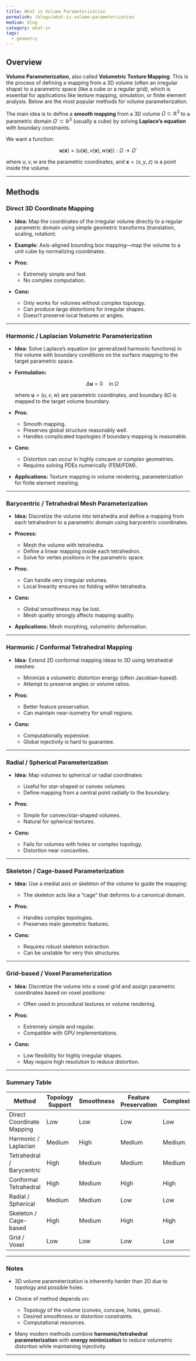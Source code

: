 ```yaml
---
title: What is Volume Parameterization
permalink: /blogs/what-is-volume-parameterization
medium: blog
category: what-is
tags: 
  - geometry
---
```


## Overview

**Volume Parameterization**, also called **Volumetric Texture Mapping**. This is the process of defining a mapping from a 3D volume (often an irregular shape) to a parametric space (like a cube or a regular grid), which is essential for applications like texture mapping, simulation, or finite element analysis. Below are the most popular methods for volume parameterization.

The main idea is to define a **smooth mapping** from a 3D volume $\Omega \subset \mathbb{R}^3$ to a parametric domain $\Omega' \subset \mathbb{R}^3$ (usually a cube) by solving **Laplace’s equation** with boundary constraints.

We want a function:

$$
\mathbf{u}(\mathbf{x}) = (u(\mathbf{x}), v(\mathbf{x}), w(\mathbf{x})) : \Omega \rightarrow \Omega'
$$

where $u, v, w$ are the parametric coordinates, and $\mathbf{x} = (x,y,z)$ is a point inside the volume.

---

## Methods

### Direct 3D Coordinate Mapping

* **Idea:** Map the coordinates of the irregular volume directly to a regular parametric domain using simple geometric transforms (translation, scaling, rotation).
* **Example:** Axis-aligned bounding box mapping—map the volume to a unit cube by normalizing coordinates.
* **Pros:**

  * Extremely simple and fast.
  * No complex computation.
* **Cons:**

  * Only works for volumes without complex topology.
  * Can produce large distortions for irregular shapes.
  * Doesn’t preserve local features or angles.

---

### Harmonic / Laplacian Volumetric Parameterization

* **Idea:** Solve Laplace’s equation (or generalized harmonic functions) in the volume with boundary conditions on the surface mapping to the target parametric space.
* **Formulation:**

  $$
  \Delta \mathbf{u} = 0 \quad \text{in } \Omega
  $$

  where $\mathbf{u}=(u,v,w)$ are parametric coordinates, and boundary $\partial \Omega$ is mapped to the target volume boundary.
* **Pros:**

  * Smooth mapping.
  * Preserves global structure reasonably well.
  * Handles complicated topologies if boundary mapping is reasonable.
* **Cons:**

  * Distortion can occur in highly concave or complex geometries.
  * Requires solving PDEs numerically (FEM/FDM).
* **Applications:** Texture mapping in volume rendering, parameterization for finite element meshing.

---

### Barycentric / Tetrahedral Mesh Parameterization

* **Idea:** Discretize the volume into tetrahedra and define a mapping from each tetrahedron to a parametric domain using barycentric coordinates.
* **Process:**

  * Mesh the volume with tetrahedra.
  * Define a linear mapping inside each tetrahedron.
  * Solve for vertex positions in the parametric space.
* **Pros:**

  * Can handle very irregular volumes.
  * Local linearity ensures no folding within tetrahedra.
* **Cons:**

  * Global smoothness may be lost.
  * Mesh quality strongly affects mapping quality.
* **Applications:** Mesh morphing, volumetric deformation.

---

### Harmonic / Conformal Tetrahedral Mapping

* **Idea:** Extend 2D conformal mapping ideas to 3D using tetrahedral meshes:

  * Minimize a volumetric distortion energy (often Jacobian-based).
  * Attempt to preserve angles or volume ratios.
* **Pros:**

  * Better feature preservation.
  * Can maintain near-isometry for small regions.
* **Cons:**

  * Computationally expensive.
  * Global injectivity is hard to guarantee.

---

### Radial / Spherical Parameterization

* **Idea:** Map volumes to spherical or radial coordinates:

  * Useful for star-shaped or convex volumes.
  * Define mapping from a central point radially to the boundary.
* **Pros:**

  * Simple for convex/star-shaped volumes.
  * Natural for spherical textures.
* **Cons:**

  * Fails for volumes with holes or complex topology.
  * Distortion near concavities.

---

### Skeleton / Cage-based Parameterization

* **Idea:** Use a medial axis or skeleton of the volume to guide the mapping:

  * The skeleton acts like a “cage” that deforms to a canonical domain.
* **Pros:**

  * Handles complex topologies.
  * Preserves main geometric features.
* **Cons:**

  * Requires robust skeleton extraction.
  * Can be unstable for very thin structures.

---

### Grid-based / Voxel Parameterization

* **Idea:** Discretize the volume into a voxel grid and assign parametric coordinates based on voxel positions:

  * Often used in procedural textures or volume rendering.
* **Pros:**

  * Extremely simple and regular.
  * Compatible with GPU implementations.
* **Cons:**

  * Low flexibility for highly irregular shapes.
  * May require high resolution to reduce distortion.

---

### Summary Table

| Method                    | Topology Support | Smoothness | Feature Preservation | Complexity |
| ------------------------- | ---------------- | ---------- | -------------------- | ---------- |
| Direct Coordinate Mapping | Low              | Low        | Low                  | Low        |
| Harmonic / Laplacian      | Medium           | High       | Medium               | Medium     |
| Tetrahedral / Barycentric | High             | Medium     | Medium               | Medium     |
| Conformal Tetrahedral     | High             | Medium     | High                 | High       |
| Radial / Spherical        | Medium           | Medium     | Low                  | Low        |
| Skeleton / Cage-based     | High             | Medium     | High                 | High       |
| Grid / Voxel              | Low              | Low        | Low                  | Low        |

---

### Notes

* 3D volume parameterization is inherently harder than 2D due to topology and possible holes.
* Choice of method depends on:

  * Topology of the volume (convex, concave, holes, genus).
  * Desired smoothness or distortion constraints.
  * Computational resources.
* Many modern methods combine **harmonic/tetrahedral parameterization** with **energy minimization** to reduce volumetric distortion while maintaining injectivity.

---
